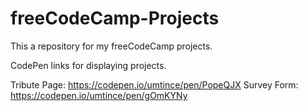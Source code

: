 # freeCodeCamp-Projects

This a repository for my freeCodeCamp projects.

CodePen links for displaying projects.

Tribute Page: https://codepen.io/umtince/pen/PopeQJX
Survey Form: https://codepen.io/umtince/pen/gOmKYNy
